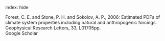 index: hide

<div class="Citation">

  <div class="Citation-body">
    <div class="Citation-text">Forest, C. E. and Stone, P. H. and Sokolov, A. P., 2006: Estimated PDFs of climate system properties including natural and anthropogenic forcings. <span class="Article-journal">Geophysical Research Letters, </span><span class="Article-volume">33, </span>L01705pp.</div>
    <div class="Citation-links">
      <div class="CitationLink" data-href="https://scholar.google.com/scholar?q=Estimated+PDFs+of+climate+system+properties+including+natural+and+anthropogenic+forcings">
        <div class="CitationLink-icon CitationLink-Scholar"></div>
        <div class="CitationLink-text">Google Scholar</div>
      </div>
    </div>
  </div>
</div>


<div class="Citation-copy">

</div>